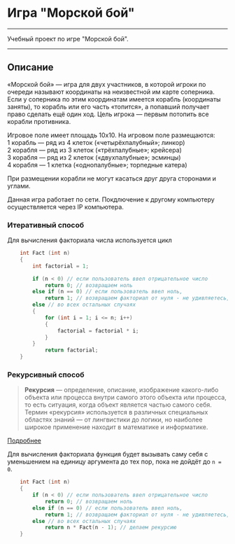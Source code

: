 # Игра "Морской бой"

***
Учебный проект по игре "Морской бой".
***

## Описание
«Морской бой» — игра для двух участников, в которой игроки по очереди называют координаты на неизвестной им карте соперника. Если у соперника по этим координатам имеется корабль (координаты заняты), то корабль или его часть «топится», а попавший получает право сделать ещё один ход. Цель игрока — первым потопить все корабли противника.

Игровое поле имеет площадь 10x10. На игровом поле размещаются:  
1 корабль — ряд из 4 клеток («четырёхпалубный»; линкор)  
2 корабля — ряд из 3 клеток («трёхпалубные»; крейсера)  
3 корабля — ряд из 2 клеток («двухпалубные»; эсминцы)  
4 корабля — 1 клетка («однопалубные»; торпедные катера)  

При размещении корабли не могут касаться друг друга сторонами и углами.

Данная игра работает по сети. Покдлючение к другому компьютеру осуществляется через IP компьютера.

### Итеративный способ

Для вычисления факториала числа используется цикл
```cpp
    int Fact (int n)
    {
        int factorial = 1;

        if (n < 0) // если пользователь ввел отрицательное число
            return 0; // возвращаем ноль
        else if (n == 0) // если пользователь ввел ноль,
            return 1; // возвращаем факториал от нуля - не удивляетесь, но это 1 =)
        else // во всех остальных случаях
        {
            for (int i = 1; i <= n; i++)
            {
                factorial = factorial * i;
            }
        }
            return factorial;
    }
```

### Рекурсивный способ

>**Рекурсия** — определение, описание, изображение какого-либо объекта или процесса внутри самого этого объекта или процесса, то есть ситуация, когда объект является частью самого себя. Термин «рекурсия» используется в различных специальных областях знаний — от лингвистики до логики, но наиболее широкое применение находит в математике и информатике.

[Подробнее](https://ru.wikipedia.org/wiki/%D0%A0%D0%B5%D0%BA%D1%83%D1%80%D1%81%D0%B8%D1%8F)

Для вычисления факториала функция будет вызывать саму себя c уменьшением на единицу аргумента до тех пор, пока не дойдёт до `n = 0`.
```cpp
    int Fact (int n)
    {
        if (n < 0) // если пользователь ввел отрицательное число
            return 0; // возвращаем ноль
        else if (n == 0) // если пользователь ввел ноль,
            return 1; // возвращаем факториал от нуля - не удивляетесь, но это 1 =)
        else // во всех остальных случаях
            return n * Fact(n - 1); // делаем рекурсию
    }
```

